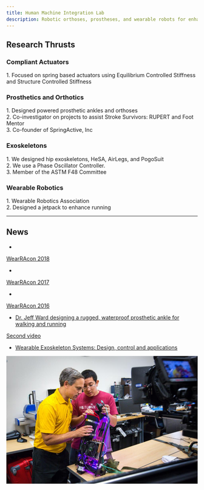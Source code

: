 ```yaml
---
title: Human Machine Integration Lab
description: Robotic orthoses, prostheses, and wearable robots for enhanced mobility
---
```

## Research Thrusts

<div class="row" >
  <div class="col-md-6">
    <div class="panel panel-default">
      <div class="panel-heading">
        <h3 class="panel-title">Compliant Actuators</h3>
      </div>
      <div class="panel-body">
        1. Focused on spring based actuators using Equilibrium Controlled Stiffness and Structure Controlled Stiffness
      </div>
    </div>
  </div>
  <div class="col-md-6">
    <div class="panel panel-default">
      <div class="panel-heading">
        <h3 class="panel-title">Prosthetics and Orthotics</h3>
      </div>
      <div class="panel-body">
        1. Designed powered prosthetic ankles and orthoses <br/>
        2. Co-investigator on projects to assist Stroke Survivors: RUPERT and Foot Mentor <br/>
        3. Co-founder of SpringActive, Inc
      </div>
    </div>
  </div>
  <div class="col-md-6">
    <div class="panel panel-default">
      <div class="panel-heading">
        <h3 class="panel-title">Exoskeletons</h3>
      </div>
      <div class="panel-body">
        1. We designed hip exoskeletons, HeSA, AirLegs, and PogoSuit <br/>
        2. We use a Phase Oscillator Controller. <br/>
        3. Member of the ASTM F48 Committee
      </div>
    </div>
  </div>
    <div class="col-md-6">
    <div class="panel panel-default">
      <div class="panel-heading">
        <h3 class="panel-title">Wearable Robotics</h3>
      </div>
      <div class="panel-body">
        1. Wearable Robotics Association <br/>
        2. Designed a jetpack to enhance running
      </div>
    </div>
  </div>
  </div>
  
------

## News

* <a href="https://exoskeletonreport.com/2018/03/wearracon18-day-one-report/" title="WearRAcon 2018">
WearRAcon 2018

* <a href="https://exoskeletonreport.com/2017/04/wearracon17-day-one-report/" title="WearRAcon 2017">
WearRAcon 2017

* <a href="https://exoskeletonreport.com/2016/02/wearracon16_day_1_report/" title="WearRAcon 2016">
WearRAcon 2016

* Dr. Jeff Ward designing a rugged, waterproof <a href="http://cdmrp.army.mil/pubs/video/op/jeff_ward_video.aspx" title="Ruggedized Ankle"> prosthetic ankle for walking and running  <br/>
  
 <a href="https://www.facebook.com/selfmadeshow/videos/168740210356518"> Second video <br/>
 
 * <a href="https://www.amazon.com/Wearable-Exoskeleton-Systems-applications-Robotics/dp/1785613022"> Wearable Exoskeleton Systems: Design, control and applications <br/>
  
![Tom doing things](assets/images/robotics_lab-5.jpg)
